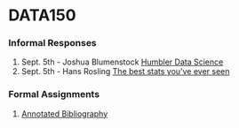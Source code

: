 # DATA150

### Informal Responses
1. Sept. 5th - Joshua Blumenstock [Humbler Data Science](blumenstock.html)
2. Sept. 5th - Hans Rosling [The best stats you've ever seen](rosling.html)

### Formal Assignments
1. [Annotated Bibliography](...)

